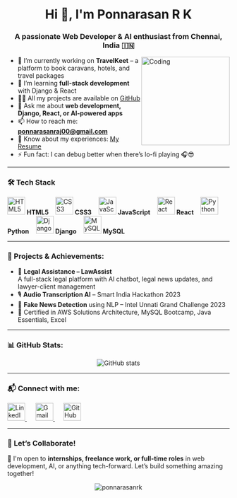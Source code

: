 <h1 align="center">Hi 👋, I'm Ponnarasan R K</h1>
<h3 align="center">A passionate Web Developer & AI enthusiast from Chennai, India 🇮🇳</h3>

<img align="right" alt="Coding" width="200" src="https://cdn.dribbble.com/users/1059583/screenshots/4171367/coding-freak.gif" />

- 🔭 I’m currently working on **TravelKeet** – a platform to book caravans, hotels, and travel packages  
- 🌱 I’m learning **full-stack development** with Django & React  
- 👨‍💻 All my projects are available on [GitHub](https://github.com/PonnarasanRK)  
- 💬 Ask me about **web development, Django, React, or AI-powered apps**  
- 📫 How to reach me: **ponnarasanraj00@gmail.com**  
- 📄 Know about my experiences: [My Resume](https://drive.google.com/file/d/1_IKJ1G4-bKveK5jFcKDxmuPq0jifWX7S/view?usp=drive_link)  
- ⚡ Fun fact: I can debug better when there’s lo-fi playing 🎧😎  



---

<h3>🛠️ Tech Stack</h3>
<p align="left">
  <img src="https://cdn.jsdelivr.net/gh/devicons/devicon/icons/html5/html5-original.svg" alt="HTML5" width="40" height="40"/> <strong>HTML5</strong> &nbsp;&nbsp;
  <img src="https://cdn.jsdelivr.net/gh/devicons/devicon/icons/css3/css3-original.svg" alt="CSS3" width="40" height="40"/> <strong>CSS3</strong> &nbsp;&nbsp;
  <img src="https://cdn.jsdelivr.net/gh/devicons/devicon/icons/javascript/javascript-original.svg" alt="JavaScript" width="40" height="40"/> <strong>JavaScript</strong> &nbsp;&nbsp;
  <img src="https://cdn.jsdelivr.net/gh/devicons/devicon/icons/react/react-original.svg" alt="React" width="40" height="40"/> <strong>React</strong> &nbsp;&nbsp;
  <img src="https://cdn.jsdelivr.net/gh/devicons/devicon/icons/python/python-original.svg" alt="Python" width="40" height="40"/> <strong>Python</strong> &nbsp;&nbsp;
  <img src="https://cdn.jsdelivr.net/gh/devicons/devicon/icons/django/django-plain.svg" alt="Django" width="40" height="40"/> <strong>Django</strong> &nbsp;&nbsp;
  <img src="https://cdn.jsdelivr.net/gh/devicons/devicon/icons/mysql/mysql-original.svg" alt="MySQL" width="40" height="40"/> <strong>MySQL</strong>
</p>

---

### 🧠 Projects & Achievements:

- 💼 **Legal Assistance – LawAssist**  
  A full-stack legal platform with AI chatbot, legal news updates, and lawyer-client management  
- 🎙️ **Audio Transcription AI** – Smart India Hackathon 2023  
- 📰 **Fake News Detection** using NLP – Intel Unnati Grand Challenge 2023  
- 📜 Certified in AWS Solutions Architecture, MySQL Bootcamp, Java Essentials, Excel  

---

### 📊 GitHub Stats:
<p align="center">
  <img src="https://github-readme-stats.vercel.app/api?username=PonnarasanRK&show_icons=true&theme=tokyonight" alt="GitHub stats" />
</p>

---

<h3 align="left">📬 Connect with me:</h3>

<p align="left">
  <a href="https://www.linkedin.com/in/ponnarasanrk/" target="_blank">
    <img src="https://cdn-icons-png.flaticon.com/512/174/174857.png" alt="LinkedIn" height="40" width="40" />
  </a>
  &nbsp;&nbsp;&nbsp;&nbsp;
  <a href="mailto:ponnarasanraj00@gmail.com" target="_blank">
    <img src="https://cdn-icons-png.flaticon.com/512/732/732200.png" alt="Gmail" height="40" width="40" />
  </a>
  &nbsp;&nbsp;&nbsp;&nbsp;
  <a href="https://github.com/PonnarasanRK" target="_blank">
    <img src="https://cdn-icons-png.flaticon.com/512/733/733553.png" alt="GitHub" height="40" width="40" />
  </a>
</p>



---

### 🚀 Let’s Collaborate!
📢 I'm open to **internships, freelance work, or full-time roles** in web development, AI, or anything tech-forward. Let’s build something amazing together!

<p align="center">
  <img src="https://komarev.com/ghpvc/?username=PonnarasanRK&label=Profile%20views&color=0e75b6&style=flat" alt="ponnarasanrk" />
</p>
